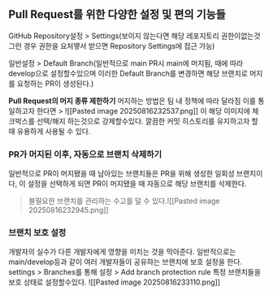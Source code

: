 ## Pull Request를 위한 다양한 설정 및 편의 기능들

GitHub Repository설정 > Settings(보이지 않는다면 해당 레포지토리 권한이없는것 그런 경우 권한을 요처앻서 받으면 Repository Settings에 접근 가능)

일반설정 > Default Branch(일반적으로 main PR시 main에 머지됨, 때에 따라 develop으로 설정할수있으며 이러한 Default Branch를 변경하면 해당 브랜치로 머지를 요청하는 PR이 생성된다.)

**Pull Request의 머지 종류 제한하기**
머지하는 방법은 팀 내 정책에 따라 달라짐 이를 통일하고자 한다면 > ![[Pasted image 20250816232537.png]]
이 해당 이미지에 체크박스를 선택/해지 하는것으로 강제할수있다. 깔끔한 커밋 히스토리를 유지하고자 할 때 유용하게 사용될 수 있다.

### **PR가 머지된 이후, 자동으로 브랜치 삭제하기**
일반적으로 PR이 머지됐을 때 남아있는 브랜치들은 PR을 위해 생성한 일회성 브랜치이다, 이 설정을 선택하게 되면 PR이 머지됐을 때 자동으로 해당 브랜치를 삭제한다. 
> 불필요한 브랜치를 관리하는 수고를 덜 수 있다.![[Pasted image 20250816232945.png]]

### **브랜치 보호 설정**
개발자의 실수가 다른 개발자에게 영향을 미치는 것을 막아준다. 일반적으로는 main/develop등과 같이 여러 개발자들이 공유하는 브랜치에 보호 설정을 한다.
settings > Branches를 통해 설정 > Add branch protection rule 특정 브랜치들을 보호 상태로 설정할수있다.
![[Pasted image 20250816233110.png]]

